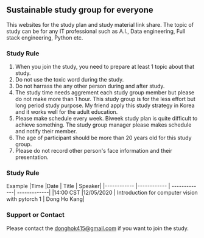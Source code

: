 ## Sustainable study group for everyone

This websites for the study plan and study material link share.
The topic of study can be for any IT professional such as A.I., Data engineering, Full stack engineering, Python etc. 

### Study Rule

1. When you join the study, you need to prepare at least 1 topic about that study.
2. Do not use the toxic word during the study.
3. Do not harrass the any other person during and after study.
4. The study time needs aggrement each study group member but please do not make more than 1 hour. This study group is for the less effort but long period study purpose. 
My friend apply this study strategy in Korea and it works well for the adult education.
5. Please make schedule every week. Biweek study plan is quite difficult to achieve something. The study group manager please makes schedule and notify their member.
6. The age of participant should be more than 20 years old for this study group.
7. Please do not record other person's face information and their presentation. 


### Study Rule
Example
|Time         |Date         |      Title   | Speaker|
|------------ |------------ | -------------| -------------|
|14:00 CST |12/05/2020 | Introduction for computer vision with pytorch 1 | Dong Ho Kang|


### Support or Contact
Please contact the donghok415@gmail.com if you want to join the study.

